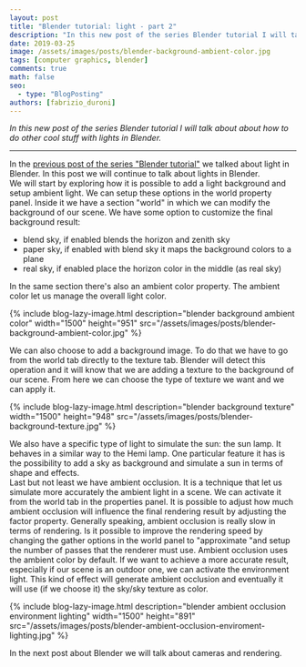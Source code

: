 ```yaml
---
layout: post
title: "Blender tutorial: light - part 2"
description: "In this new post of the series Blender tutorial I will talk about about how to do other cool stuff with lights in Blender."
date: 2019-03-25
image: /assets/images/posts/blender-background-ambient-color.jpg
tags: [computer graphics, blender]
comments: true
math: false
seo:
  - type: "BlogPosting"
authors: [fabrizio_duroni] 
---
```


*In this new post of the series Blender tutorial I will talk about about how to do other cool stuff with lights in Blender.*

---

In the [previous post of the series "Blender tutorial"](/2019/03/24/blender-tutorial-10-light-part-1.html) we talked about light in Blender. In this post we will continue to talk about lights in Blender.  
We will start by exploring how it is possible to add a light background and setup ambient light. We can setup these 
options in the world property panel. Inside it we have a section "world" in which we can modify the background of our
 scene. We have some option to customize the final background result:

* blend sky, if enabled blends the horizon and zenith sky
* paper sky, if enabled with blend sky it maps the background colors to a plane
* real sky, if enabled place the horizon color in the middle (as real sky)

In the same section there's also an ambient color property. The ambient color let us manage the overall light color.

{% include blog-lazy-image.html description="blender background ambient color" width="1500" height="951" src="/assets/images/posts/blender-background-ambient-color.jpg" %}

We can also choose to add a background image. To do that we have to go from the world tab directly to the texture tab. Blender will detect this operation and it will know that we are adding a texture to the background of our scene. From here we can choose the type of texture we want and we can apply it.

{% include blog-lazy-image.html description="blender background texture" width="1500" height="948" src="/assets/images/posts/blender-background-texture.jpg" %}

We also have a specific type of light to simulate the sun: the sun lamp. It behaves in a similar way to the Hemi lamp. One particular feature it has is the possibility to add a sky as background and simulate a sun in terms of shape and effects.  
Last but not least we have ambient occlusion. It is a technique that let us simulate more accurately the ambient 
light in a scene. We can activate it from the world tab in the properties panel. It is possible to adjust how much 
ambient occlusion will influence the final rendering result by adjusting the factor property. Generally speaking, 
ambient occlusion is really slow in terms of rendering. Is it possible to improve the rendering speed by changing the
 gather options in the world panel to "approximate "and setup the number of passes that the renderer must use. 
 Ambient occlusion uses the ambient color by default. If we want to achieve a more accurate result, especially if 
 our scene is an outdoor one, we can activate the environment light. This kind of effect will generate ambient 
 occlusion and eventually it will use (if we choose it) the sky/sky texture as color.

{% include blog-lazy-image.html description="blender ambient occlusion environment lighting" width="1500" height="891" src="/assets/images/posts/blender-ambient-occlusion-enviroment-lighting.jpg" %}

In the next post about Blender we will talk about cameras and rendering.